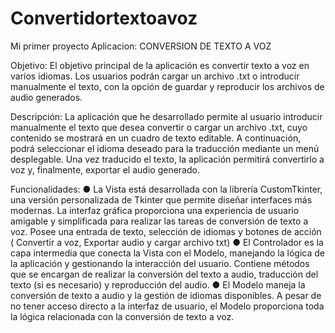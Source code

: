 # Convertidortextoavoz
Mi primer proyecto 
Aplicacion: CONVERSION DE TEXTO A VOZ

Objetivo:
El objetivo principal de la aplicación es convertir texto a voz en varios idiomas. Los usuarios
podrán cargar un archivo .txt o introducir manualmente el texto, con la opción de guardar y
reproducir los archivos de audio generados.

Descripción:
La aplicación que he desarrollado permite al usuario introducir manualmente el texto que desea
convertir o cargar un archivo .txt, cuyo contenido se mostrará en un cuadro de texto editable. A
continuación, podrá seleccionar el idioma deseado para la traducción mediante un menú
desplegable. Una vez traducido el texto, la aplicación permitirá convertirlo a voz y, finalmente,
exportar el audio generado.

Funcionalidades:
● La Vista está desarrollada con la librería CustomTkinter, una versión personalizada de
Tkinter que permite diseñar interfaces más modernas. La interfaz gráfica proporciona una
experiencia de usuario amigable y simplificada para realizar las tareas de conversión de
texto a voz. Posee una entrada de texto, selección de idiomas y botones de acción (
Convertir a voz, Exportar audio y cargar archivo txt)
● El Controlador es la capa intermedia que conecta la Vista con el Modelo, manejando la
lógica de la aplicación y gestionando la interacción del usuario. Contiene métodos que se
encargan de realizar la conversión del texto a audio, traducción del texto (si es necesario)
y reproducción del audio.
● El Modelo maneja la conversión de texto a audio y la gestión de idiomas disponibles. A
pesar de no tener acceso directo a la interfaz de usuario, el Modelo proporciona toda la
lógica relacionada con la conversión de texto a voz.
